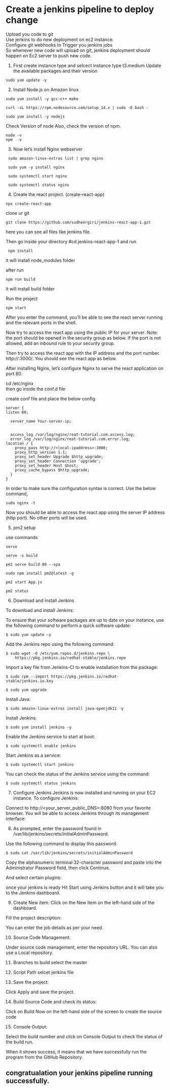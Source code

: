 
# Create a jenkins pipeline to deploy change

Upload you code to git  
Use jenkins to do new deployment on ec2 instance.  
Configure git webhooks  to Trigger you jenkins jobs  
So whenever new code will upload on git, jenkins deployment should happen on Ec2 server to push new code.

1) First create instance type and selcect instance type t3.medium
Update the available packages and their version 
```
sudo yum update -y
```
2) Install Node.js on Amazon linux
```
sudo yum install -y gcc-c++ make

curl -sL https://rpm.nodesource.com/setup_14.x | sudo -E bash - 

sudo yum install -y nodejs 
```
Check Version of node Also, check the version of npm.
```
node -v  
npm  -v
```
3) Now let’s install Nginx webserver
```
 sudo amazon-linux-extras list | grep nginx
 
 sudo yum -y install nginx
 
 sudo systemctl start nginx

 sudo systemctl status nginx
```
 4) Create the react project. (create-react-app)
```
npx create-react-app
```
 clone ur git  
```
git clone https://github.com/sudheergiri/jenkins-react-app-1.git
```
here you can see all files like jenkins file.

Then go inside your directory  #cd jenkins-react-app-1
and run
```  
 npm install
 ```
   it will install node_modules folder

after run
```  
npm run build
```
 it will install build folder  

Run the project
```
npm start
```
After you enter the command, you’ll be able to see the react server running and the relevant ports in the shell.

Now try to access the react app using the public IP for your server. Note: the port should be opened in the security group as below. If the port is not allowed, add an inbound rule to your security group.

Then try to access the react app with the IP address and the port number. http://<IP-address>:3000/. You should see the react app as below.

After installing Nginx, let’s configure Nginx to serve the react application on port 80.

cd /etc/nginx      
then go inside the conf.d file 

create conf file and place the below config
```
server {                                                                 
listen 80;                                                               
                                                                         
  server_name Your-server-ip;                                             
                                                                         
                                                                         
  access_log /var/log/nginx/reat-tutorial.com.access.log;                
  error_log /var/log/nginx/reat-tutorial.com.error.log;                  
location / {                                                             
    proxy_pass http://<local-ipaddress>:3000;                                 
    proxy_http_version 1.1;                                              
    proxy_set_header Upgrade $http_upgrade;                              
    proxy_set_header Connection 'upgrade';                               
    proxy_set_header Host $host;                                         
    proxy_cache_bypass $http_upgrade;                                    
  }                                                                      
}
```
In order to make sure the configuration syntax is correct. Use the below command,
```
sudo nginx -t 
```
Now you should be able to access the react app using the server IP address (http port). No other ports will be used.

5) pm2 setup

use commands 
```
serve 

serve -s build

pm2 serve build 80 --spa

sudo npm install pm2@latest -g

pm2 start App.js

pm2 status 
```
6) Download and install Jenkins

To download and install Jenkins:

To ensure that your software packages are up to date on your instance, use the following command to perform a quick software update:
```
$ sudo yum update –y
```
Add the Jenkins repo using the following command:
```
$ sudo wget -O /etc/yum.repos.d/jenkins.repo \
    https://pkg.jenkins.io/redhat-stable/jenkins.repo
```
Import a key file from Jenkins-CI to enable installation from the package:
```
$ sudo rpm --import https://pkg.jenkins.io/redhat-stable/jenkins.io.key

$ sudo yum upgrade
```
Install Java:
```
$ sudo amazon-linux-extras install java-openjdk11 -y
```
Install Jenkins:
```
$ sudo yum install jenkins -y
```
Enable the Jenkins service to start at boot:
```
$ sudo systemctl enable jenkins
```
Start Jenkins as a service:
```
$ sudo systemctl start jenkins
```
You can check the status of the Jenkins service using the command:
```
$ sudo systemctl status jenkins
```
7) Configure Jenkins
Jenkins is now installed and running on your EC2 instance. To configure Jenkins:

Connect to http://<your_server_public_DNS>:8080 from your favorite browser. You will be able to access Jenkins through its management interface:

8) As prompted, enter the password found in /var/lib/jenkins/secrets/initialAdminPassword.

Use the following command to display this password:
```
$ sudo cat /var/lib/jenkins/secrets/initialAdminPassword
```
Copy the alphanumeric terminal 32-character password and paste into the Administrator Password field, then click Continue. 

And select certain plugins:

once your jenkins is ready  Hit Start using Jenkins button and it will take you to the Jenkins dashboard. 

9) Create New item: Click on the New Item on the left-hand side of the dashboard.

 Fill the project description: 

You can enter the job details as per your need.    

10) Source Code Management: 

Under source code management, enter the repository URL.
You can also use a Local repository. 

11) Branches to build select the master

12) Script Path   selcet jenkins file 

13) Save the project: 

Click Apply and save the project. 

14) Build Source Code and check its status: 

Click on Build Now on the left-hand side of the screen to create the source code

15) Console Output: 

Select the build number and click on Console Output to check the status of the build run. 

When it shows success, it means that we have successfully run the program from the GitHub Repository. 

congratualation your jenkins pipeline running successfully.
-
